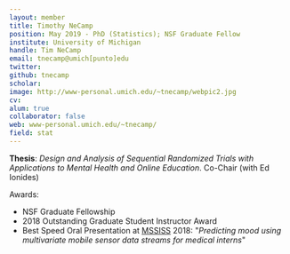 ```yaml
---
layout: member
title: Timothy NeCamp
position: May 2019 - PhD (Statistics); NSF Graduate Fellow 
institute: University of Michigan
handle: Tim NeCamp
email: tnecamp@umich[punto]edu
twitter: 
github: tnecamp
scholar: 
image: http://www-personal.umich.edu/~tnecamp/webpic2.jpg
cv: 
alum: true
collaborator: false                               
web: www-personal.umich.edu/~tnecamp/
field: stat
---
```

<!-- 436 West Hall <br /> 
1085 S. University Avenue<br /> 
University of Michigan <br /> 
 <br /> 
Ann Arbor, Michigan 48109, USA <br />  -->


__Thesis__: _Design and Analysis of Sequential Randomized Trials with Applications to Mental Health and Online Education_. Co-Chair (with Ed Ionides)

Awards:

* NSF Graduate Fellowship
* 2018 Outstanding Graduate Student Instructor Award
* Best Speed Oral Presentation at [MSSISS](https://sites.lsa.umich.edu/mssiss/) 2018: "_Predicting mood using multivariate mobile sensor data streams for medical interns_"